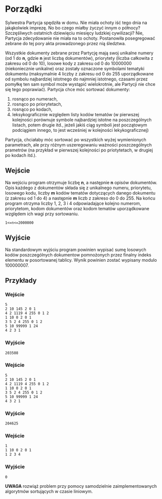 # Porządki

Sylwestra Partycja spędziła w domu. Nie miała ochoty iść tego dnia na jakąkolwiek imprezę. No bo czego miałby życzyć innym o północy? Szczęśliwych ostatnich dziewięciu miesięcy ludzkiej cywilizacji? Nie, Partycja zdecydowanie nie miała na to ochoty. Postanowiła posegregować zebrane do tej pory akta prowadzonego przez nią śledztwa.

Wszystkie dokumenty zebrane przez Partycję mają swoj unikalne numery (od 1 do **n**, gdzie **n** jest liczbą dokumentów), priorytety (liczba całkowita z zakresu od 0 do 10), losowe kody z zakresu od 0 do 10000000 (niekoniecznie unikalne) oraz zostały oznaczone symbolami tematyki dokumentu (maksymalnie 4 liczby z zakresu od 0 do 255 uporządkowane od symbolu najbardziej istotnego do najmniej istotnego, czasami przez pomyłkę ten sam symbol może wystąpić wielokrotnie, ale Partycji nie chce się tego poprawiać). Partycja chce móc sortować dokumenty:

1. rosnąco po numerach,
2. rosnąco po priorytetach,
3. rosnąco po kodach,
4. leksykograficznie względem listy kodów tematów (w pierwszej kolejności porównuje symbole najbardziej istotne na poszczególnych listach, potem drugie itd., jeżeli jakiś ciąg symboli jest początowym podciągiem innego, to jest wcześniej w kolejności lekykograficznej)

Partycja, chciałaby móc sortować po wszystkich wyżej wymienionych parametrach, ale przy różnym uszeregowaniu ważności poszczególnych prametrów (na przykład w pierwszej kolejności po priotytetach, w drugiej po kodach itd.).

## Wejście
Na wejściu program otrzymuje liczbę **n**, a następnie **n** opisów dokumentów. Opis każdego z dokumentów składa się z unikalnego numeru, priorytetu, losowego kodu, liczby **m** kodów tematów dotyczących danego dokumentu (z zakresu od 1 do 4) a następnie **m** liczb z zakreso do 0 do 255. Na końcu program otrzyma liczby 1, 2, 3 i 4 odpowiadające kolejno numerom, priorytetom, kodom dokumentów oraz kodom tematów uporządkowane względem ich wagi przy sortowaniu.
```
1<=n<=2000000
```

## Wyjście
Na standardowym wyjściu program powinien wypisać sumę losowych kodów poszczególnych dokumentow pomnożonych przez finalny indeks elementu w posortowanej tablicy. Wynik powinien zostać wypisany modulo 100000007.

## Przykłady
### Wejście
```
5
2 10 145 2 0 1
4 2 1119 4 255 0 1 2
1 10 0 2 0 1
3 5 2 4 255 0 1 2
5 10 99999 1 24
4 2 3 1
```
### Wyjście
```
203508
```
### Wejście
```
5
2 10 145 2 0 1
4 2 1119 4 255 0 1 2
1 10 0 2 0 1
3 5 2 4 255 0 1 2
5 10 99999 1 24 
4 3 2 1
```
### Wyjście
```
204625
```
### Wejście
```
1
1 10 0 2 0 1
1 2 3 4
```
### Wyjście
```
0
```
**UWAGA** rozwiąż problem przy pomocy samodzielnie zaimplementowanych algorytmów sortujących w czasie liniowym.